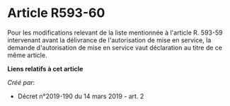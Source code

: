 # Article R593-60

Pour les modifications relevant de la liste mentionnée à l'article R. 593-59 intervenant avant la délivrance de
l'autorisation de mise en service, la demande d'autorisation de mise en service vaut déclaration au titre de ce même article.

**Liens relatifs à cet article**

_Créé par_:

  - Décret n°2019-190 du 14 mars 2019 - art. 2
